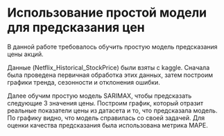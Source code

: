 # Использование простой модели для предсказания цен

В данной работе требовалось обучить простую модель предсказания цены акций.

Данные (Netflix_Historical_StockPrice) были взяты с kaggle. Сначала была проведена первичная обработка этих данных, затем построим графики тренда, сезонности и отклонения ошибки. 

Далее обучим простую модель SARIMAX, чтобы предсказать следующие 3 значения цены. Построим график, который отразит реальные показатели цены из датасета и то, что предсказала модель. По графику
видно, что модель справилась со своей задачей. Для оценки качества предсказания была использована метрика MAPE.
